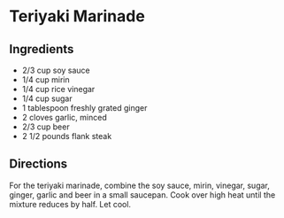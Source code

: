 # Teriyaki Marinade 

## Ingredients

- 2/3 cup soy sauce
- 1/4 cup mirin
- 1/4 cup rice vinegar
- 1/4 cup sugar
- 1 tablespoon freshly grated ginger
- 2 cloves garlic, minced
- 2/3 cup beer
- 2 1/2 pounds flank steak

## Directions

For the teriyaki marinade, combine the soy sauce, mirin, vinegar, sugar, ginger, garlic and beer in a small saucepan. Cook over high heat until the mixture reduces by half. Let cool.

